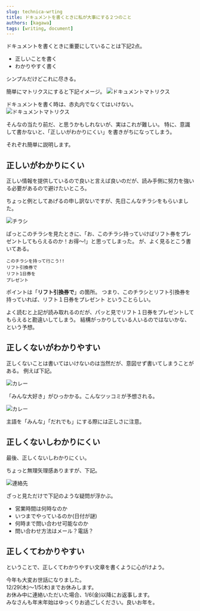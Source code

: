 ```yaml
---
slug: technica-wrting
title: ドキュメントを書くときに私が大事にする２つのこと
authors: [kagawa]
tags: [writing, document]
---
```


ドキュメントを書くときに重要にしていることは下記2点。

- 正しいことを書く
- わかりやすく書く

シンプルだけどこれに尽きる。

簡単にマトリクスにすると下記イメージ。
![ドキュメントマトリクス](./2022-12-28-1.JPG)

ドキュメントを書く時は、赤丸内でなくてはいけない。
![ドキュメントマトリクス](./2022-12-28-2.JPG)

そんなの当たり前だ、と思うかもしれないが、実はこれが難しい。
特に、意識して書かないと、「正しいがわかりにくい」を書きがちになってしまう。

それぞれ簡単に説明します。

## 正しいがわかりにくい

正しい情報を提供しているので良いと言えば良いのだが、読み手側に努力を強いる必要があるので避けたいところ。

ちょっと例としてあげるの申し訳ないですが、先日こんなチラシをもらいました。

![チラシ](./2022-12-28-3.JPG)

ぱっとこのチラシを見たときに、「お、このチラシ持っていけばリフト券をプレゼントしてもらえるのか！お得〜!」と思ってしまった。
が、よく見るとこう書いてある。

```
このチラシを持って行こう!!
リフト引換券で
リフト1日券を
プレゼント
```

ポイントは「**リフト引換券で**」の箇所。
つまり、このチラシとリフト引換券を持っていれば、リフト１日券をプレゼント ということらしい。

よく読むと上記が読み取れるのだが、パッと見でリフト１日券をプレゼントしてもらえると勘違いしてしまう。
結構がっかりしている人いるのではないかな、という予想。

## 正しくないがわかりやすい

正しくないことは書いてはいけないのは当然だが、意図せず書いてしまうことがある。
例えば下記。

![カレー](./2022-12-28-4.jpg)

「みんな大好き」がひっかかる。こんなツッコミが予想される。

![カレー](./2022-12-28-5.jpg)

主語を「みんな」「だれでも」にする際には正しさに注意。

## 正しくないしわかりにくい

最後、正しくないしわかりにくい。

ちょっと無理矢理感ありますが、下記。

![連絡先](./2022-12-28-6.jpg)

ざっと見ただけで下記のような疑問が浮かぶ。

- 営業時間は何時なのか
- いつまでやっているのか(日付が謎)
- 何時まで問い合わせ可能なのか
- 問い合わせ方法はメール？電話？

## 正しくてわかりやすい
ということで、正しくてわかりやすい文章を書くように心がけよう。


今年も大変お世話になりました。  
12/29(木)〜1/5(木)までお休みします。  
お休み中に連絡いただいた場合、1/6(金)以降にお返事します。  
みなさんも年末年始はゆっくりお過ごしください。良いお年を。